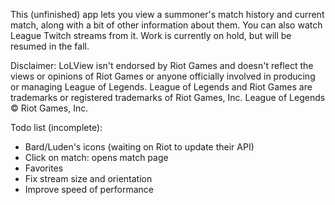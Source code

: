 This (unfinished) app lets you view a summoner's match history and current match, along with a bit of other information about them. You can also watch League Twitch streams from it. Work is currently on hold, but will be resumed in the fall.

Disclaimer:
LoLView isn't endorsed by Riot Games and doesn't reflect the views or opinions of Riot Games or anyone officially involved in producing or managing League of Legends. League of Legends and Riot Games are trademarks or registered trademarks of Riot Games, Inc. League of Legends © Riot Games, Inc.

Todo list (incomplete):
* Bard/Luden's icons (waiting on Riot to update their API)
* Click on match: opens match page
* Favorites
* Fix stream size and orientation
* Improve speed of performance

